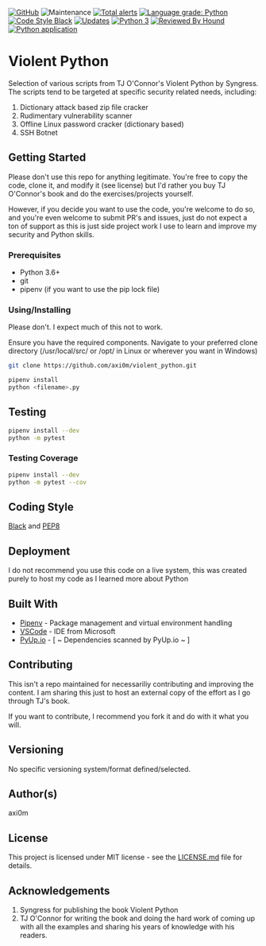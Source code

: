 [![GitHub](https://img.shields.io/github/license/axi0m/violent_python?color=bright-green&style=flat-square)](https://github.com/axi0m/violent_python/blob/master/LICENSE.md)
![Maintenance](https://img.shields.io/maintenance/yes/2020?style=flat-square)
[![Total alerts](https://img.shields.io/lgtm/alerts/g/axi0m/violent_python.svg?logo=lgtm&logoWidth=18&style=flat-square)](https://lgtm.com/projects/g/axi0m/violent_python/alerts/)
[![Language grade: Python](https://img.shields.io/lgtm/grade/python/g/axi0m/violent_python.svg?logo=lgtm&logoWidth=18&style=flat-square)](https://lgtm.com/projects/g/axi0m/violent_python/context:python)
[![Code Style Black](https://img.shields.io/badge/code%20style-black-000000.svg?style=flat-square)](https://github.com/psf/black)
[![Updates](https://pyup.io/repos/github/axi0m/violent_python/shield.svg)](https://pyup.io/repos/github/axi0m/violent_python/)
[![Python 3](https://pyup.io/repos/github/axi0m/violent_python/python-3-shield.svg)](https://pyup.io/repos/github/axi0m/violent_python/)
[![Reviewed By Hound](https://img.shields.io/badge/Reviewed_by-Hound-8E64B0.svg)](https://houndci.com)
[![Python application](https://github.com/axi0m/violent_python/workflows/Python%20application/badge.svg?branch=master)](https://github.com/axi0m/violent_python/actions)

# Violent Python

Selection of various scripts from TJ O'Connor's Violent Python by Syngress. The scripts tend to be targeted at specific security related needs, including:

1. Dictionary attack based zip file cracker
2. Rudimentary vulnerability scanner
3. Offline Linux password cracker (dictionary based)
4. SSH Botnet

## Getting Started

Please don't use this repo for anything legitimate. You're free to copy the code, clone it, and modify it (see license)
but I'd rather you buy TJ O'Connor's book and do the exercises/projects yourself.

However, if you decide you want to use the code, you're welcome to do so, and you're even welcome to submit PR's and issues, just do not expect a ton of support as this is just side project work I use to learn and improve my security and Python skills.

### Prerequisites

- Python 3.6+
- git
- pipenv (if you want to use the pip lock file)

### Using/Installing

Please don't. I expect much of this not to work.

Ensure you have the required components.
Navigate to your preferred clone directory (/usr/local/src/ or /opt/ in Linux or wherever you want in Windows)

```bash
git clone https://github.com/axi0m/violent_python.git
```

```bash
pipenv install
python <filename>.py
```

## Testing

```bash
pipenv install --dev
python -m pytest
```

### Testing Coverage

```bash
pipenv install --dev
python -m pytest --cov
```

## Coding Style

[Black](https://github.com/psf/black) and [PEP8](https://www.python.org/dev/peps/pep-0008/)

## Deployment

I do not recommend you use this code on a live system, this was created purely to host my code as I learned more about Python

## Built With

- [Pipenv](https://pipenv.readthedocs.io/en/latest/) - Package management and virtual environment handling
- [VSCode](https://code.visualstudio.com/) - IDE from Microsoft
- [PyUp.io](https://pyup.io) - [ ~ Dependencies scanned by PyUp.io ~ ]

## Contributing

This isn't a repo maintained for necessariliy contributing and improving the content. I am sharing this just to host
an external copy of the effort as I go through TJ's book.

If you want to contribute, I recommend you fork it and do with it what you will.

## Versioning

No specific versioning system/format defined/selected.

## Author(s)

axi0m

## License

This project is licensed under MIT license - see the [LICENSE.md](https://github.com/axi0m/violent_python/blob/master/LICENSE.md) file for details.

## Acknowledgements

1. Syngress for publishing the book Violent Python
2. TJ O'Connor for writing the book and doing the hard work of coming up with all the examples and sharing his years of
knowledge with his readers.
